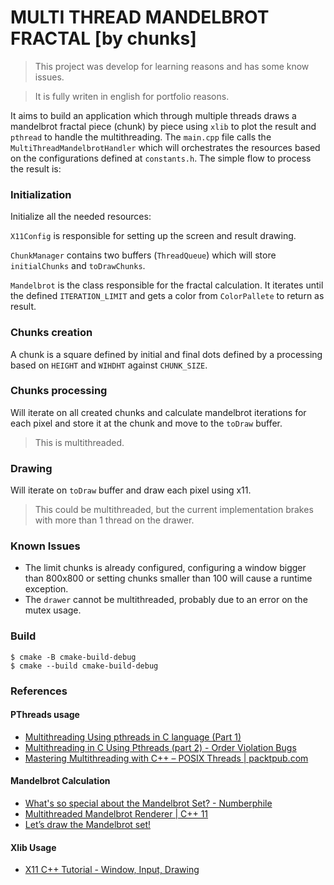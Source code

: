 # MULTI THREAD MANDELBROT FRACTAL [by chunks]
> This project was develop for learning reasons and has some know issues.

> It is fully writen in english for portfolio reasons.

It aims to build an application which through multiple threads draws a mandelbrot fractal piece (chunk) by piece using `xlib` to plot the result and `pthread` to handle the multithreading.
The `main.cpp` file calls the `MultiThreadMandelbrotHandler` which will orchestrates the resources based on the configurations defined at `constants.h`.
The simple flow to process the result is:
### Initialization
   Initialize all the needed resources:

   `X11Config` is responsible for setting up the screen and result drawing.

   `ChunkManager` contains two buffers (`ThreadQueue`) which will store `initialChunks` and `toDrawChunks`.

   `Mandelbrot` is the class responsible for the fractal calculation. It iterates until the defined `ITERATION_LIMIT` and gets a color from `ColorPallete` to return as result.
### Chunks creation
   A chunk is a square defined by initial and final dots defined by a processing based on `HEIGHT` and `WIHDHT` against `CHUNK_SIZE`.
### Chunks processing
   Will iterate on all created chunks and calculate mandelbrot iterations for each pixel and store it at the chunk and move to the `toDraw` buffer.
   > This is multithreaded.
### Drawing
   Will iterate on `toDraw` buffer and draw each pixel using x11.
   > This could be multithreaded, but the current implementation brakes with more than 1 thread on the drawer.

### Known Issues
- The limit chunks is already configured, configuring a window bigger than 800x800 or setting chunks smaller than 100 will cause a runtime exception.
- The `drawer` cannot be multithreaded, probably due to an error on the mutex usage.

### Build

```shell
$ cmake -B cmake-build-debug
$ cmake --build cmake-build-debug
```

### References
#### PThreads usage
- [Multithreading Using pthreads in C language (Part 1)](https://www.youtube.com/watch?v=qPhP86HIXgg)
- [Multithreading in C Using Pthreads (part 2) - Order Violation Bugs](https://www.youtube.com/watch?v=zw8cNzX5ICc)
- [Mastering Multithreading with C++ – POSIX Threads | packtpub.com](https://www.youtube.com/watch?v=QMNtAFZtFMA)

#### Mandelbrot Calculation
- [What's so special about the Mandelbrot Set? - Numberphile](https://www.youtube.com/watch?v=FFftmWSzgmk)
- [Multithreaded Mandelbrot Renderer | C++ 11](https://www.youtube.com/watch?v=JZFOifMp6kw)
- [Let’s draw the Mandelbrot set!](https://jonisalonen.com/2013/lets-draw-the-mandelbrot-set/)

#### Xlib Usage
- [X11 C++ Tutorial - Window, Input, Drawing](https://www.youtube.com/watch?v=qZmJwk2xrJ0)
